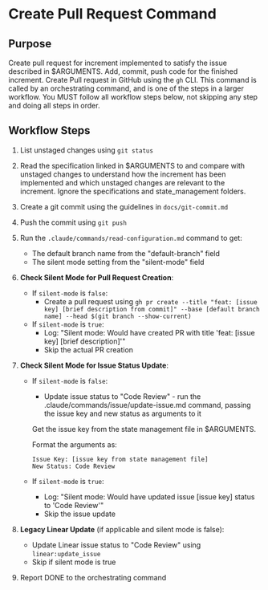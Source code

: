 # Create Pull Request Command

## Purpose

Create pull request for increment implemented to satisfy the issue described in $ARGUMENTS.
Add, commit, push code for the finished increment. Create Pull request in GitHub using the `gh` CLI.
This command is called by an orchestrating command, and is one of the steps in a larger workflow.
You MUST follow all workflow steps below, not skipping any step and doing all steps in order.

## Workflow Steps

1. List unstaged changes using `git status`

2. Read the specification linked in $ARGUMENTS to and compare with unstaged changes to understand how the increment has been implemented and which unstaged changes are relevant to the increment. Ignore the specifications and state_management folders.

3. Create a git commit using the guidelines in `docs/git-commit.md`

4. Push the commit using `git push`

5. Run the `.claude/commands/read-configuration.md` command to get:
   - The default branch name from the "default-branch" field
   - The silent mode setting from the "silent-mode" field

6. **Check Silent Mode for Pull Request Creation**:
   - If `silent-mode` is `false`:
     - Create a pull request using `gh pr create --title "feat: [issue key] [brief description from commit]" --base [default branch name] --head $(git branch --show-current)`
   - If `silent-mode` is `true`:
     - Log: "Silent mode: Would have created PR with title 'feat: [issue key] [brief description]'"
     - Skip the actual PR creation

7. **Check Silent Mode for Issue Status Update**:
   - If `silent-mode` is `false`:
     - Update issue status to "Code Review" - run the .claude/commands/issue/update-issue.md command, passing the issue key and new status as arguments to it
     
     Get the issue key from the state management file in $ARGUMENTS.
     
     Format the arguments as:
     ```
     Issue Key: [issue key from state management file]
     New Status: Code Review
     ```
   - If `silent-mode` is `true`:
     - Log: "Silent mode: Would have updated issue [issue key] status to 'Code Review'"
     - Skip the issue update

8. **Legacy Linear Update** (if applicable and silent mode is false):
   - Update Linear issue status to "Code Review" using `linear:update_issue`
   - Skip if silent mode is true

9. Report DONE to the orchestrating command
